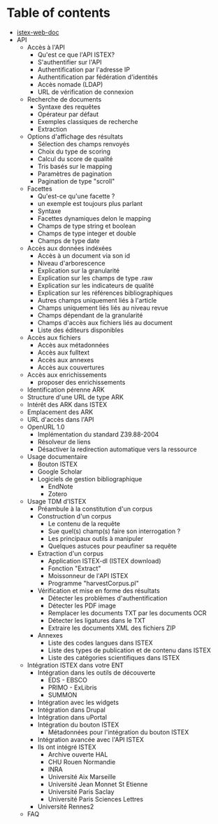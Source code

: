 # Table of contents

* [istex-web-doc](README.md)
* API
  * Accès à l'API
    * Qu'est ce que l'API ISTEX?
    * S'authentifier sur l'API
    * Authentification par l'adresse IP
    * Authentification par fédération d'identités
    * Accès nomade \(LDAP\)
    * URL de vérification de connexion
  * Recherche de documents
    * Syntaxe des requêtes
    * Opérateur par défaut
    * Exemples classiques de recherche
    * Extraction
  * Options d'affichage des résultats
    * Sélection des champs renvoyés
    * Choix du type de scoring
    * Calcul du score de qualité
    * Tris basés sur le mapping
    * Paramètres de pagination
    * Pagination de type "scroll"
  * Facettes
    * Qu'est-ce qu'une facette ?
    * un exemple est toujours plus parlant
    * Syntaxe
    * Facettes dynamiques delon le mapping
    * Champs de type string et boolean
    * Champs de type integer et double
    * Champs de type date
  * Accès aux données indéxées
    * Accès à un document via son id
    * Niveau d'arborescence
    * Explication sur la granularité
    * Explication sur les champs de type .raw
    * Explication sur les indicateurs de qualité
    * Explication sur les références bibliographiques
    * Autres champs uniquement liés à l'article
    * Champs uniquement liés liés au niveau revue
    * Champs dépendant de la granularité
    * Champs d'accès aux fichiers liés au document
    * Liste des éditeurs disponibles
  * Accès aux fichiers
    * Accès aux métadonnées
    * Accès aux fulltext
    * Accès aux annexes
    * Accès aux couvertures
  * Accès aux enrichissements
    * proposer des enrichissements
  * Identification pérenne ARK
  * Structure d'une URL de type ARK
  * Intérêt des ARK dans ISTEX
  * Emplacement des ARK
  * URL d'accès dans l'API
  * OpenURL 1.0
    * Implémentation du standard Z39.88-2004
    * Résolveur de liens
    * Désactiver la redirection automatique vers la ressource
  * Usage documentaire
    * Bouton ISTEX
    * Google Scholar
    * Logiciels de gestion bibliographique
      * EndNote
      * Zotero
  * Usage TDM d'ISTEX
    * Préambule à la constitution d'un corpus
    * Construction d'un corpus
      * Le contenu de la requête
      * Sue quel\(s\) champ\(s\) faire son interrogation ?
      * Les principaux outils à manipuler
      * Quelques astuces pour peaufiner sa requête
    * Extraction d'un corpus
      * Application ISTEX-dl \(ISTEX download\)
      * Fonction "Extract"
      * Moissonneur de l'API ISTEX
      * Programme "harvestCorpus.pl"
    * Vérification et mise en forme des résultats
      * Détecter les problèmes d'authentification
      * Détecter les PDF image
      * Remplacer les documents TXT par les documents OCR
      * Détecter les ligatures dans le TXT
      * Extraire les documents XML des fichiers ZIP
    * Annexes
      * Liste des codes langues dans ISTEX
      * Liste des types de publication et de contenu dans ISTEX
      * Liste des catégories scientifiques dans ISTEX
  * Intégration ISTEX dans votre ENT
    * Intégration dans les outils de découverte
      * EDS - EBSCO
      * PRIMO - ExLibris
      * SUMMON
    * Intégration avec les widgets
    * Intégration dans Drupal
    * Intégration dans uPortal
    * Intégration du bouton ISTEX
      * Métadonnées pour l'intégration du bouton ISTEX
    * Intégration avancée avec l'API ISTEX
    * Ils ont intégré ISTEX
      * Archive ouverte HAL
      * CHU Rouen Normandie
      * INRA
      * Université Aix Marseille
      * Université Jean Monnet St Etienne
      * Université Paris Saclay
      * Université Paris Sciences Lettres
    * Université Rennes2
  * FAQ

